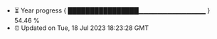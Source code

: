 - ⏳ Year progress { ████████████████▁▁▁▁▁▁▁▁▁▁▁▁▁▁ } 54.46 %
- ⏰ Updated on Tue, 18 Jul 2023 18:23:28 GMT

